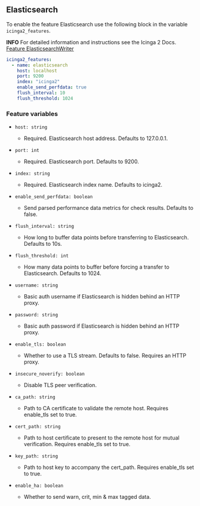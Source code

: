 ## Elasticsearch

To enable the feature Elasticsearch use the following block in the variable `icinga2_features`.

**INFO** For detailed information and instructions see the Icinga 2 Docs. [Feature ElasticsearchWriter](https://icinga.com/docs/icinga-2/latest/doc/09-object-types/#elasticsearchwriter)

```yaml
icinga2_features:
  - name: elasticsearch
    host: localhost
    port: 9200
    index: "icinga2"
    enable_send_perfdata: true
    flush_interval: 10
    flush_threshold: 1024
```

### Feature variables

* `host: string`
  * Required. Elasticsearch host address. Defaults to 127.0.0.1.

* `port: int`
  * Required. Elasticsearch port. Defaults to 9200.

* `index: string`
  * Required. Elasticsearch index name. Defaults to icinga2.

* `enable_send_perfdata: boolean`
  *  Send parsed performance data metrics for check results. Defaults to false.

* `flush_interval: string`
  *  How long to buffer data points before transferring to Elasticsearch. Defaults to 10s.

* `flush_threshold: int`
  * How many data points to buffer before forcing a transfer to Elasticsearch. Defaults to 1024.

* `username: string`
  * Basic auth username if Elasticsearch is hidden behind an HTTP proxy.

* `password: string`
  * Basic auth password if Elasticsearch is hidden behind an HTTP proxy.

* `enable_tls: boolean`
  * Whether to use a TLS stream. Defaults to false. Requires an HTTP proxy.

* `insecure_noverify: boolean`
  * Disable TLS peer verification.

* `ca_path: string`
  * Path to CA certificate to validate the remote host. Requires enable_tls set to true.

* `cert_path: string`
  * Path to host certificate to present to the remote host for mutual verification. Requires enable_tls set to true.

* `key_path: string`
  *  Path to host key to accompany the cert_path. Requires enable_tls set to true.

* `enable_ha: boolean`
  * Whether to send warn, crit, min & max tagged data.
